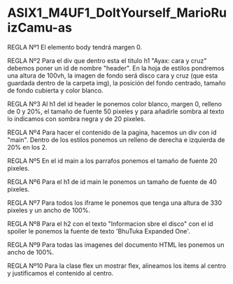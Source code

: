 # ASIX1_M4UF1_DoItYourself_MarioRuizCamu-as

REGLA Nº1
El elemento body tendrá margen 0.

REGLA Nº2
Para el div que dentro esta el titulo h1 "Ayax: cara y cruz" debemos poner un id de nombre "header". En la hoja de estilos pondremos una altura de 100vh, la imagen de fondo será disco cara y cruz (que esta guardada dentro de la carpeta img), la posición del fondo centrado, tamaño de fondo cubierta y color blanco.

REGLA Nº3
Al h1 del id header le ponemos color blanco, margen 0, relleno de 0 y 20%, el tamaño de fuente 50 pixeles y para añadirle sombra al texto lo indicamos con sombra negra y de 20 pixeles.

REGLA Nº4
Para hacer el contenido de la pagina, hacemos un div con id "main". Dentro de los estilos ponemos un relleno de derecha e izquierda de 20% en los 2.

REGLA Nº5
En el id main a los parrafos ponemos el tamaño de fuente 20 pixeles.

REGLA Nº6
Para el h1 de id main le ponemos un tamaño de fuente de 40 pixeles.

REGLA Nº7
Para todos los iframe le ponemos que tenga una altura de 330 pixeles y un ancho de 100%.

REGLA Nº8
Para el h2 con el texto "Informacion sbre el disco" con el id spoiler le ponemos la fuente de texto 'BhuTuka Expanded One'.

REGLA Nº9
Para todas las imagenes del documento HTML les ponemos un ancho de 100%.

REGLA Nº10
Para la clase flex un mostrar flex, alineamos los items al centro y justificamos el contenido al centro.